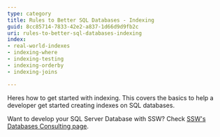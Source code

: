 ```yaml
---
type: category
title: Rules to Better SQL Databases - Indexing
guid: 8cc85714-7833-42e2-a837-1d66d9d9fb2c
uri: rules-to-better-sql-databases-indexing
index:
- real-world-indexes
- indexing-where
- indexing-testing
- indexing-orderby
- indexing-joins

---
```

Heres how to get started with indexing. This covers the basics to help a developer get started creating indexes on SQL databases.

Want to develop your SQL Server Database with SSW? Check [SSW's Databases Consulting page](https://www.ssw.com.au/consulting/database-development).
